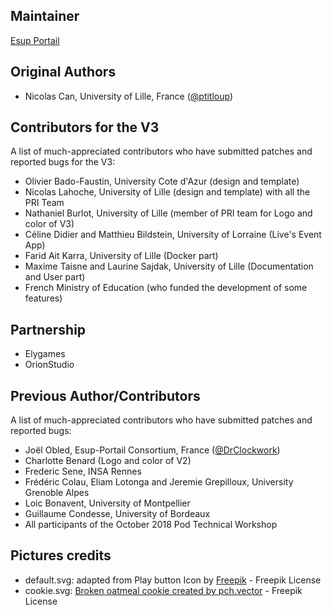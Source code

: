 Maintainer
----------
 [Esup Portail](https://www.esup-portail.org/)

Original Authors
----------------
* Nicolas Can, University of Lille, France ([@ptitloup](https://github.com/ptitloup))

Contributors for the V3
----------------------------
A list of much-appreciated contributors who have submitted patches and reported bugs for the V3:
* Olivier Bado-Faustin, University Cote d'Azur (design and template)
* Nicolas Lahoche, University of Lille (design and template) with all the PRI Team 
* Nathaniel Burlot, University of Lille (member of PRI team for Logo and color of V3)
* Céline Didier and Matthieu Bildstein, University of Lorraine (Live's Event App)
* Farid Ait Karra, University of Lille (Docker part)
* Maxime Taisne and Laurine Sajdak, University of Lille (Documentation and User part)
* French Ministry of Education (who funded the development of some features)

Partnership 
----------------------------
* Elygames
* OrionStudio

Previous Author/Contributors
----------------------------
A list of much-appreciated contributors who have submitted patches and reported bugs:
* Joël Obled, Esup-Portail Consortium, France ([@DrClockwork](https://github.com/DrClockwork))
* Charlotte Benard (Logo and color of V2)
* Frederic Sene, INSA Rennes
* Frédéric Colau, Eliam Lotonga and Jeremie Grepilloux, University Grenoble Alpes
* Loic Bonavent, University of Montpellier
* Guillaume Condesse, University of Bordeaux
* All participants of the October 2018 Pod Technical Workshop

Pictures credits
----------------------------
* default.svg: adapted from Play button Icon by [Freepik](https://www.freepik.com/free-vector) - Freepik License
* cookie.svg: [Broken oatmeal cookie created by pch.vector](https://www.freepik.com/vectors/logo) - Freepik License
